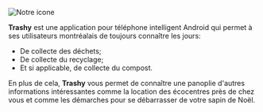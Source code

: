 ![Notre icone](https://github.com/VincentGB48/IFT2905-ProjetFinal/blob/master/Trashy/app/src/main/res/mipmap-xxxhdpi/ic_launcher.png "Logo")

__Trashy__ est une application pour téléphone intelligent Android qui permet à ses utilisateurs montréalais de toujours connaître les jours:

* De collecte des déchets;
* De collecte du recyclage;
* Et si applicable, de collecte du compost.

En plus de cela, __Trashy__ vous permet de connaître une panoplie d'autres informations intéressantes comme la location des écocentres près de chez vous et comme les démarches pour se débarrasser de votre sapin de Noël.
